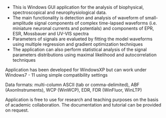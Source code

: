 - This is Windows GUI application for the analysis of biophysical, spectroscopical and neurophysiological data.
- The main functionality is detection and analysis of waveform of small-amplitude signal components of complex time-lapsed waveforms (i.e. miniature neuronal currents and potentials) and components of EPR, ESR, Mossbauer and UV-VIS spectra
- Parameters of signals are evalueted by fitting the model waveforms using multiple regression and gradient optimization techniques
- The application can also perform statistical analysis of the signal parameters distributions using maximal likelihood and autocorrelation techniques

Application has been developed for WindowsXP but can work under Windows7 - 11 using simple compatibility settings

Data formats: multi-column ASCII (tab or comma-delimited), ABF (AxonInstruments), WCP (WinWCP), EDR, FDR (WinFluor, WinLTP)


Application is free to use for research and teaching purposes on the basis of academic collaboration. The documentation and tutorial can be provided on request.
